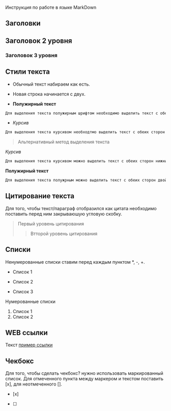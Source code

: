 Инструкция по работе в языке MarkDown
## Заголовки

## Заголовок 2 уровня
### Заголовок 3 уровня

## Стили текста

* Обычный текст набираем как есть.

* Новая строка начинается с двух.

* **Полужирный текст** 
```sh
Для выделения текста полужирным шрифтом необходимо выделить текст с обеих сторон двумя звездочками без пробелов **текст**.
```

* *Курсив*
```sh
Для выделения текста курсивом необходтмо выделить текст с обеих сторон одной звездочкой без пробелов *текст*.
```
> Альтернативный метод выделения текста

_Курсив_
```sh
Для выделения текста курсивом можно выделить текст с обеих сторон нижним подчеркиванием без пробела _текст_.
```
__Полужирный текст__
```sh
Для выделения текста полужрным можно выделить текст с обеих сторон двойным нижним подчеркиванием без пробела __текст__.
```

## Цитирование текста

Для того, чтобы текст/параграф отобразился как цитата необходимо поставить перед ним закрываюшую угловую скобку.

> Первый уровень цитирования
>> Втторой уровень цитирования

## Списки

Ненумерованные списки ставим перед каждым пунктом *, -, +.
* Список 1
- Список 2
+ Список 3

Нумерованные списки
1. Список 1
2. Список 2

## WEB ссылки
Текст [пример ссылки]("http.example.com "Вспылвающая подсказка")

## Чекбокс
Для того, чтобы сделать чекбокс? нужно использовать маркированный список.
Для отмеченного пункта между маркером и текстом поставить [x], для неотмеченного [].
- [x]
* [ ]


